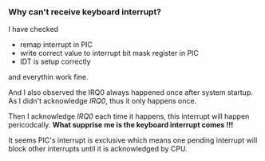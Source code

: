### Why can't receive keyboard interrupt?
I have checked
- remap interrupt in PIC
- write correct value to interrupt bit mask register in PIC
- IDT is setup correctly

and everythin work fine.

And I also observed the IRQ0 always happened once after system startup. As I didn't acknowledge *IRQ0*, thus it only happens once.

Then I acknowledge *IRQ0* each time it happens, this interrupt will happen pericodcally. **What supprise me is the keyboard interrupt comes !!!**

It seems PIC's interrupt is exclusive which means one pending interrupt will block other interrupts until it is acknowledged by CPU.
